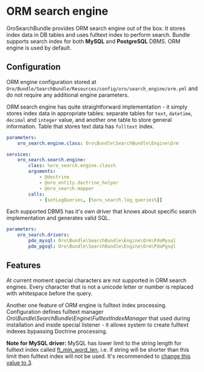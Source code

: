 ORM search engine
=================

OroSearchBundle provides ORM search engine out of the box. It stores index data in DB tables and uses fulltext
index to perform search. Bundle supports search index for both **MySQL** and **PostgreSQL** DBMS. ORM engine is used by default.

Configuration
-------------

ORM engine configuration stored at `Oro/Bundle/SearchBundle/Resources/config/oro/search_engine/orm.yml`
and do not require any additional engine parameters.

ORM search engine has quite straightforward implementation - it simply stores index data in appropriate tables:
separate tables for `text`, `datetime`, `decimal` and `integer` value, and another one table to store general information.
Table that stores text data has `fulltext` index.

```yml
parameters:
    oro_search.engine.class: Oro\Bundle\SearchBundle\Engine\Orm

services:
    oro_search.search.engine:
        class: %oro_search.engine.class%
        arguments:
            - @doctrine
            - @oro_entity.doctrine_helper
            - @oro_search.mapper
        calls:
            - [setLogQueries, [%oro_search.log_queries%]]
```

Each supported DBMS has it's own driver that knows about specific search implementation and generates valid SQL.

```yml
parameters:
    oro_search.drivers:
        pdo_mysql: Oro\Bundle\SearchBundle\Engine\Orm\PdoMysql
        pdo_pgsql: Oro\Bundle\SearchBundle\Engine\Orm\PdoPgsql
```

Features
--------

At current moment special characters are not supported in ORM search engines. 
Every character that is not a unicode letter or number is replaced with whitespace before the query.

Another one feature of ORM engine is fulltext index processing. Configuration defines fulltext manager
_Oro\Bundle\SearchBundle\Engine\FulltextIndexManager_ that used during installation and inside special listener -
it allows system to create fulltext indexes bypassing Doctrine processing.

**Note for MySQL driver:** MySQL has lower limit to the string length for fulltext index called
[ft_min_word_len](http://dev.mysql.com/doc/refman/5.1/en/server-system-variables.html#sysvar_ft_min_word_len),
i.e. if string will be shorter than this limit then fulltext index will not be used. It's recommended
to [change this value to 3](http://dev.mysql.com/doc/refman/5.1/en/fulltext-fine-tuning.html).
